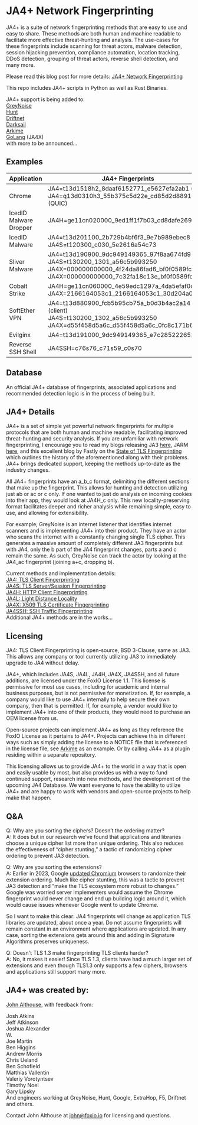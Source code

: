 # JA4+ Network Fingerprinting

JA4+ is a suite of network fingerprinting methods that are easy to use and easy to share. These methods are both human and machine readable to facilitate more effective threat-hunting and analysis. The use-cases for these fingerprints include scanning for threat actors, malware detection, session hijacking prevention, compliance automation, location tracking, DDoS detection, grouping of threat actors, reverse shell detection, and many more.

Please read this blog post for more details: [JA4+ Network Fingerprinting](https://medium.com/foxio/ja4-network-fingerprinting-9376fe9ca637)

This repo includes JA4+ scripts in Python as well as Rust Binaries. 

JA4+ support is being added to:  
[GreyNoise](https://www.greynoise.io/)  
[Hunt](https://hunt.io/)  
[Driftnet](https://driftnet.io/)  
[Darksail](https://darksail.ai)  
[Arkime](https://arkime.com/)  
[GoLang](https://github.com/driftnet-io/go-ja4x) (JA4X)  
with more to be announced...  

## Examples

| Application |JA4+ Fingerprints |
|----|----|
| Chrome | JA4=t13d1518h2_8daaf6152771_e5627efa2ab1 (TCP) <br/> JA4=q13d0310h3_55b375c5d22e_cd85d2d88918 (QUIC) |
| IcedID Malware Dropper | JA4H=ge11cn020000_9ed1ff1f7b03_cd8dafe26982 |
| IcedID Malware | JA4=t13d201100_2b729b4bf6f3_9e7b989ebec8 <br/> JA4S=t120300_c030_5e2616a54c73 |
| Sliver Malware | JA4=t13d190900_9dc949149365_97f8aa674fd9 <br/> JA4S=t130200_1301_a56c5b993250 <br/> JA4X=000000000000_4f24da86fad6_bf0f0589fc03 <br/> JA4X=000000000000_7c32fa18c13e_bf0f0589fc03 |
| Cobalt Strike | JA4H=ge11cn060000_4e59edc1297a_4da5efaf0cbd <br/> JA4X=2166164053c1_2166164053c1_30d204a01551 |
| SoftEther VPN | JA4=t13d880900_fcb5b95cb75a_b0d3b4ac2a14 (client) <br/> JA4S=t130200_1302_a56c5b993250 <br/> JA4X=d55f458d5a6c_d55f458d5a6c_0fc8c171b6ae |
| Evilginx | JA4=t13d191000_9dc949149365_e7c285222651 |
| Reverse SSH Shell | JA4SSH=c76s76_c71s59_c0s70 |

## Database

An official JA4+ database of fingerprints, associated applications and recommended detection logic is in the process of being built.

## JA4+ Details

JA4+ is a set of simple yet powerful network fingerprints for multiple protocols that are both human and machine readable, facilitating improved threat-hunting and security analysis. If you are unfamiliar with network fingerprinting, I encourage you to read my blogs releasing JA3 [here](https://medium.com/salesforce-engineering/tls-fingerprinting-with-ja3-and-ja3s-247362855967), JARM [here](https://medium.com/salesforce-engineering/easily-identify-malicious-servers-on-the-internet-with-jarm-e095edac525a), and this excellent blog by Fastly on the [State of TLS Fingerprinting](https://www.fastly.com/blog/the-state-of-tls-fingerprinting-whats-working-what-isnt-and-whats-next) which outlines the history of the aforementioned along with their problems. JA4+ brings dedicated support, keeping the methods up-to-date as the industry changes. 

All JA4+ fingerprints have an a_b_c format, delimiting the different sections that make up the fingerprint. This allows for hunting and detection utilizing just ab or ac or c only. If one wanted to just do analysis on incoming cookies into their app, they would look at JA4H_c only. This new locality-preserving format facilitates deeper and richer analysis while remaining simple, easy to use, and allowing for extensibility. 

For example; GreyNoise is an internet listener that identifies internet scanners and is implementing JA4+ into their product. They have an actor who scans the internet with a constantly changing single TLS cipher. This generates a massive amount of completely different JA3 fingerprints but with JA4, only the b part of the JA4 fingerprint changes, parts a and c remain the same. As such, GreyNoise can track the actor by looking at the JA4_ac fingerprint (joining a+c, dropping b).

Current methods and implementation details:  
[JA4: TLS Client Fingerprinting](https://github.com/FoxIO-LLC/ja4/blob/main/technical_details/JA4.md)  
[JA4S: TLS Server/Session Fingerprinting](https://github.com/FoxIO-LLC/ja4/blob/main/technical_details/JA4S.md)  
[JA4H: HTTP Client Fingerprinting](https://github.com/FoxIO-LLC/ja4/blob/main/technical_details/JA4H.md)  
[JA4L: Light Distance Locality](https://github.com/FoxIO-LLC/ja4/blob/main/technical_details/JA4L.md)  
[JA4X: X509 TLS Certificate Fingerprinting](https://github.com/FoxIO-LLC/ja4/blob/main/technical_details/JA4X.md)  
[JA4SSH: SSH Traffic Fingerprinting](https://github.com/FoxIO-LLC/ja4/blob/main/technical_details/JA4SSH.md)  
Additional JA4+ methods are in the works...

## Licensing

JA4: TLS Client Fingerprinting is open-source, BSD 3-Clause, same as JA3. This allows any company or tool currently utilizing JA3 to immediately upgrade to JA4 without delay.

JA4+, which includes JA4S, JA4L, JA4H, JA4X, JA4SSH, and all future additions, are licensed under the FoxIO License 1.1. This license is permissive for most use cases, including for academic and internal business purposes, but is not permissive for monetization. If, for example, a company would like to use JA4+ internally to help secure their own company, then that is permitted. If, for example, a vendor would like to implement JA4+ into one of their products, they would need to purchase an OEM license from us.

Open-source projects can implement JA4+ as long as they reference the FoxIO License as it pertains to JA4+. Projects can achieve this in different ways such as simply adding the license to a NOTICE file that is referenced in the license file, see [Arkime](https://github.com/arkime/arkime/blob/main/NOTICE) as an example. Or by calling JA4+ as a plugin residing within a separate repository. 

This licensing allows us to provide JA4+ to the world in a way that is open and easily usable by most, but also provides us with a way to fund continued support, research into new methods, and the development of the upcoming JA4 Database. We want everyone to have the ability to utilize JA4+ and are happy to work with vendors and open-source projects to help make that happen.

## Q&A

Q: Why are you sorting the ciphers? Doesn’t the ordering matter?  
A: It does but in our research we’ve found that applications and libraries choose a unique cipher list more than unique ordering. This also reduces the effectiveness of “cipher stunting,” a tactic of randomizing cipher ordering to prevent JA3 detection.

Q: Why are you sorting the extensions?  
A: Earlier in 2023, Google [updated Chromium](https://chromestatus.com/feature/5124606246518784) browsers to randomize their extension ordering. Much like cipher stunting, this was a tactic to prevent JA3 detection and “make the TLS ecosystem more robust to changes.” Google was worried server implementers would assume the Chrome fingerprint would never change and end up building logic around it, which would cause issues whenever Google went to update Chrome. 

So I want to make this clear: JA4 fingerprints will change as application TLS libraries are updated, about once a year. Do not assume fingerprints will remain constant in an environment where applications are updated. In any case, sorting the extensions gets around this and adding in Signature Algorithms preserves uniqueness. 

Q: Doesn't TLS 1.3 make fingerprinting TLS clients harder?  
A: No, it makes it easier! Since TLS 1.3, clients have had a much larger set of extensions and even though TLS1.3 only supports a few ciphers, browsers and applications still support many more.

## JA4+ was created by: 
[John Althouse](https://www.linkedin.com/in/johnalthouse/), with feedback from:

Josh Atkins  
Jeff Atkinson  
Joshua Alexander  
W.  
Joe Martin  
Ben Higgins  
Andrew Morris  
Chris Ueland  
Ben Schofield  
Matthias Vallentin  
Valeriy Vorotyntsev  
Timothy Noel  
Gary Lipsky  
And engineers working at GreyNoise, Hunt, Google, ExtraHop, F5, Driftnet and others.  

Contact John Althouse at john@foxio.io for licensing and questions.
